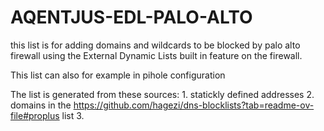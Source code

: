 # AQENTJUS-EDL-PALO-ALTO
this list is for adding domains and wildcards to be blocked by palo alto firewall using the External Dynamic Lists built in feature on the firewall.

This list can also for example in pihole configuration

The list is generated from these sources:
      1. statickly defined addresses
      2. domains in the https://github.com/hagezi/dns-blocklists?tab=readme-ov-file#proplus list
      3. 
